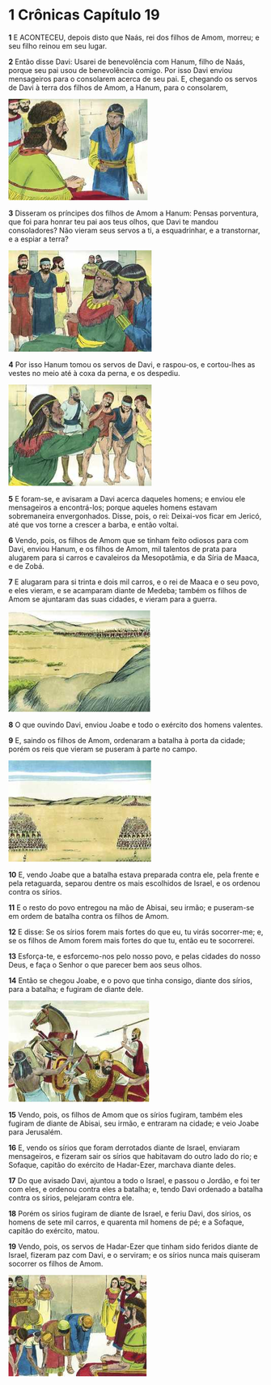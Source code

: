 # 1 Crônicas Capítulo 19

**1** 	E ACONTECEU, depois disto que Naás, rei dos filhos de Amom, morreu; e seu filho reinou em seu lugar.

**2** 	Então disse Davi: Usarei de benevolência com Hanum, filho de Naás, porque seu pai usou de benevolência comigo. Por isso Davi enviou mensageiros para o consolarem acerca de seu pai. E, chegando os servos de Davi à terra dos filhos de Amom, a Hanum, para o consolarem,

![](../Images/SweetPublishing/10-10-1.jpg) 

**3** 	Disseram os príncipes dos filhos de Amom a Hanum: Pensas porventura, que foi para honrar teu pai aos teus olhos, que Davi te mandou consoladores? Não vieram seus servos a ti, a esquadrinhar, e a transtornar, e a espiar a terra?

![](../Images/SweetPublishing/10-10-2.jpg) 

**4** 	Por isso Hanum tomou os servos de Davi, e raspou-os, e cortou-lhes as vestes no meio até à coxa da perna, e os despediu.

![](../Images/SweetPublishing/10-10-3.jpg) 

**5** 	E foram-se, e avisaram a Davi acerca daqueles homens; e enviou ele mensageiros a encontrá-los; porque aqueles homens estavam sobremaneira envergonhados. Disse, pois, o rei: Deixai-vos ficar em Jericó, até que vos torne a crescer a barba, e então voltai.

**6** 	Vendo, pois, os filhos de Amom que se tinham feito odiosos para com Davi, enviou Hanum, e os filhos de Amom, mil talentos de prata para alugarem para si carros e cavaleiros da Mesopotâmia, e da Síria de Maaca, e de Zobá.

**7** 	E alugaram para si trinta e dois mil carros, e o rei de Maaca e o seu povo, e eles vieram, e se acamparam diante de Medeba; também os filhos de Amom se ajuntaram das suas cidades, e vieram para a guerra.

![](../Images/SweetPublishing/10-10-4.jpg) 

**8** 	O que ouvindo Davi, enviou Joabe e todo o exército dos homens valentes.

**9** 	E, saindo os filhos de Amom, ordenaram a batalha à porta da cidade; porém os reis que vieram se puseram à parte no campo.

![](../Images/SweetPublishing/10-10-5.jpg) 

**10** 	E, vendo Joabe que a batalha estava preparada contra ele, pela frente e pela retaguarda, separou dentre os mais escolhidos de Israel, e os ordenou contra os sírios.

**11** 	E o resto do povo entregou na mão de Abisai, seu irmão; e puseram-se em ordem de batalha contra os filhos de Amom.

**12** 	E disse: Se os sírios forem mais fortes do que eu, tu virás socorrer-me; e, se os filhos de Amom forem mais fortes do que tu, então eu te socorrerei.

**13** 	Esforça-te, e esforcemo-nos pelo nosso povo, e pelas cidades do nosso Deus, e faça o Senhor o que parecer bem aos seus olhos.

**14** 	Então se chegou Joabe, e o povo que tinha consigo, diante dos sírios, para a batalha; e fugiram de diante dele.

![](../Images/SweetPublishing/10-10-6.jpg) 

**15** 	Vendo, pois, os filhos de Amom que os sírios fugiram, também eles fugiram de diante de Abisai, seu irmão, e entraram na cidade; e veio Joabe para Jerusalém.

**16** 	E, vendo os sírios que foram derrotados diante de Israel, enviaram mensageiros, e fizeram sair os sírios que habitavam do outro lado do rio; e Sofaque, capitão do exército de Hadar-Ezer, marchava diante deles.

**17** 	Do que avisado Davi, ajuntou a todo o Israel, e passou o Jordão, e foi ter com eles, e ordenou contra eles a batalha; e, tendo Davi ordenado a batalha contra os sírios, pelejaram contra ele.

**18** 	Porém os sírios fugiram de diante de Israel, e feriu Davi, dos sírios, os homens de sete mil carros, e quarenta mil homens de pé; e a Sofaque, capitão do exército, matou.

**19** 	Vendo, pois, os servos de Hadar-Ezer que tinham sido feridos diante de Israel, fizeram paz com Davi, e o serviram; e os sírios nunca mais quiseram socorrer os filhos de Amom.

![](../Images/SweetPublishing/10-10-7.jpg) 

